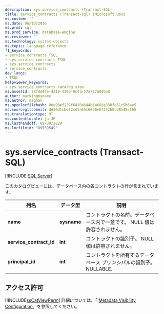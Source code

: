 ```yaml
---
description: sys.service_contracts (Transact-SQL)
title: service_contracts (Transact-sql) |Microsoft Docs
ms.custom: ''
ms.date: 06/10/2016
ms.prod: sql
ms.prod_service: database-engine
ms.reviewer: ''
ms.technology: system-objects
ms.topic: language-reference
f1_keywords:
- service_contracts_TSQL
- sys.service_contracts_TSQL
- sys.service_contracts
- service_contracts
dev_langs:
- TSQL
helpviewer_keywords:
- sys.service_contracts catalog view
ms.assetid: 787dd47e-4210-439d-9c4a-57a727a0dbd8
author: markingmyname
ms.author: maghan
ms.openlocfilehash: 00e98ef129f6430a644b1a688e838fa51c5b6ae5
ms.sourcegitcommit: dd36d1cbe32cd5a65c6638e8f252b0bd8145e165
ms.translationtype: MT
ms.contentlocale: ja-JP
ms.lasthandoff: 09/08/2020
ms.locfileid: "89539549"
---
```

# <a name="sysservice_contracts-transact-sql"></a>sys.service_contracts (Transact-SQL)
[!INCLUDE [SQL Server](../../includes/applies-to-version/sqlserver.md)]

  このカタログビューには、データベース内の各コントラクトの行が含まれています。  
  
|列名|データ型|説明|  
|-----------------|---------------|-----------------|  
|**name**|**sysname**|コントラクトの名前。データベース内で一意です。 NULL 値は許容されません。|  
|**service_contract_id**|**int**|コントラクトの識別子。 NULL 値は許容されません。|  
|**principal_id**|**int**|コントラクトを所有するデータベース プリンシパルの識別子。 NULLABLE.|  
  
## <a name="permissions"></a>アクセス許可  
 [!INCLUDE[ssCatViewPerm](../../includes/sscatviewperm-md.md)] 詳細については、「 [Metadata Visibility Configuration](../../relational-databases/security/metadata-visibility-configuration.md)」を参照してください。  
  
  
